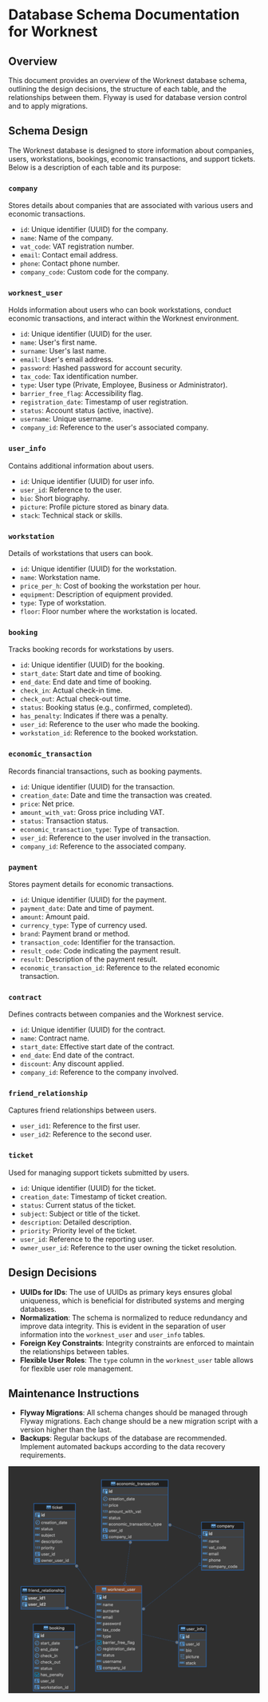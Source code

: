 ﻿# Database Schema Documentation for Worknest

## Overview

This document provides an overview of the Worknest database schema, outlining the design decisions, the structure of each table, and the relationships between them. Flyway is used for database version control and to apply migrations.

## Schema Design

The Worknest database is designed to store information about companies, users, workstations, bookings, economic transactions, and support tickets. Below is a description of each table and its purpose:

### `company`
Stores details about companies that are associated with various users and economic transactions.

- `id`: Unique identifier (UUID) for the company.
- `name`: Name of the company.
- `vat_code`: VAT registration number.
- `email`: Contact email address.
- `phone`: Contact phone number.
- `company_code`: Custom code for the company.

### `worknest_user`
Holds information about users who can book workstations, conduct economic transactions, and interact within the Worknest environment.

- `id`: Unique identifier (UUID) for the user.
- `name`: User's first name.
- `surname`: User's last name.
- `email`: User's email address.
- `password`: Hashed password for account security.
- `tax_code`: Tax identification number.
- `type`: User type (Private, Employee, Business or Administrator).
- `barrier_free_flag`: Accessibility flag.
- `registration_date`: Timestamp of user registration.
- `status`: Account status (active, inactive).
- `username`: Unique username.
- `company_id`: Reference to the user's associated company.

### `user_info`
Contains additional information about users.

- `id`: Unique identifier (UUID) for user info.
- `user_id`: Reference to the user.
- `bio`: Short biography.
- `picture`: Profile picture stored as binary data.
- `stack`: Technical stack or skills.

### `workstation`
Details of workstations that users can book.

- `id`: Unique identifier (UUID) for the workstation.
- `name`: Workstation name.
- `price_per_h`: Cost of booking the workstation per hour.
- `equipment`: Description of equipment provided.
- `type`: Type of workstation.
- `floor`: Floor number where the workstation is located.

### `booking`
Tracks booking records for workstations by users.

- `id`: Unique identifier (UUID) for the booking.
- `start_date`: Start date and time of booking.
- `end_date`: End date and time of booking.
- `check_in`: Actual check-in time.
- `check_out`: Actual check-out time.
- `status`: Booking status (e.g., confirmed, completed).
- `has_penalty`: Indicates if there was a penalty.
- `user_id`: Reference to the user who made the booking.
- `workstation_id`: Reference to the booked workstation.

### `economic_transaction`
Records financial transactions, such as booking payments.

- `id`: Unique identifier (UUID) for the transaction.
- `creation_date`: Date and time the transaction was created.
- `price`: Net price.
- `amount_with_vat`: Gross price including VAT.
- `status`: Transaction status.
- `economic_transaction_type`: Type of transaction.
- `user_id`: Reference to the user involved in the transaction.
- `company_id`: Reference to the associated company.

### `payment`
Stores payment details for economic transactions.

- `id`: Unique identifier (UUID) for the payment.
- `payment_date`: Date and time of payment.
- `amount`: Amount paid.
- `currency_type`: Type of currency used.
- `brand`: Payment brand or method.
- `transaction_code`: Identifier for the transaction.
- `result_code`: Code indicating the payment result.
- `result`: Description of the payment result.
- `economic_transaction_id`: Reference to the related economic transaction.

### `contract`
Defines contracts between companies and the Worknest service.

- `id`: Unique identifier (UUID) for the contract.
- `name`: Contract name.
- `start_date`: Effective start date of the contract.
- `end_date`: End date of the contract.
- `discount`: Any discount applied.
- `company_id`: Reference to the company involved.

### `friend_relationship`
Captures friend relationships between users.

- `user_id1`: Reference to the first user.
- `user_id2`: Reference to the second user.

### `ticket`
Used for managing support tickets submitted by users.

- `id`: Unique identifier (UUID) for the ticket.
- `creation_date`: Timestamp of ticket creation.
- `status`: Current status of the ticket.
- `subject`: Subject or title of the ticket.
- `description`: Detailed description.
- `priority`: Priority level of the ticket.
- `user_id`: Reference to the reporting user.
- `owner_user_id`: Reference to the user owning the ticket resolution.

## Design Decisions

- **UUIDs for IDs**: The use of UUIDs as primary keys
 ensures global uniqueness, which is beneficial for distributed systems and merging databases.
- **Normalization**: The schema is normalized to reduce redundancy and improve data integrity. This is evident in the separation of user information into the `worknest_user` and `user_info` tables.
- **Foreign Key Constraints**: Integrity constraints are enforced to maintain the relationships between tables.
- **Flexible User Roles**: The `type` column in the `worknest_user` table allows for flexible user role management.

## Maintenance Instructions

- **Flyway Migrations**: All schema changes should be managed through Flyway migrations. Each change should be a new migration script with a version higher than the last.
- **Backups**: Regular backups of the database are recommended. Implement automated backups according to the data recovery requirements.

![Database Schema](./db-schemas/db-schema_v1.1.png)